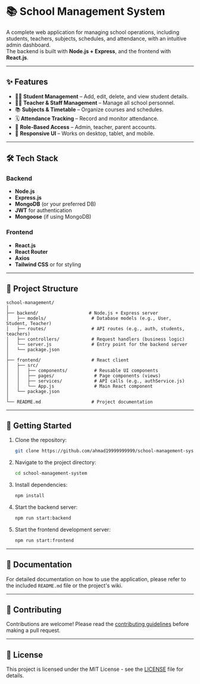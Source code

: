 # 📚 School Management System

A complete web application for managing school operations, including students, teachers, subjects, schedules, and attendance, with an intuitive admin dashboard.  
The backend is built with **Node.js + Express**, and the frontend with **React.js**.

---

## ✨ Features
- 👩‍🎓 **Student Management** – Add, edit, delete, and view student details.  
- 👨‍🏫 **Teacher & Staff Management** – Manage all school personnel.  
- 📚 **Subjects & Timetable** – Organize courses and schedules.  
- 🗓 **Attendance Tracking** – Record and monitor attendance.  
- 🔐 **Role-Based Access** – Admin, teacher, parent accounts.  
- 📱 **Responsive UI** – Works on desktop, tablet, and mobile.

---

## 🛠 Tech Stack

### Backend
- **Node.js**
- **Express.js**
- **MongoDB** (or your preferred DB)
- **JWT** for authentication
- **Mongoose** (if using MongoDB)

### Frontend
- **React.js**
- **React Router**
- **Axios**
- **Tailwind CSS** or for styling

---

## 📂 Project Structure
```
school-management/
│
├── backend/                   # Node.js + Express server
│   ├── models/                 # Database models (e.g., User, Student, Teacher)
│   ├── routes/                 # API routes (e.g., auth, students, teachers)
│   ├── controllers/            # Request handlers (business logic)
│   └── server.js               # Entry point for the backend server
│   └── package.json
│
├── frontend/                   # React client
│   ├── src/
│   │   ├── components/          # Reusable UI components
│   │   ├── pages/               # Page components (views)
│   │   ├── services/            # API calls (e.g., authService.js)
│   │   └── App.js               # Main React component
│   └── package.json
│
└── README.md                   # Project documentation
  ```

---

## 🚀 Getting Started

1. Clone the repository:
   ```bash
   git clone https://github.com/ahmad19999999999/school-management-system.git
   ```

2. Navigate to the project directory:
   ```bash
   cd school-management-system
   ```

3. Install dependencies:
   ```bash
   npm install
   ```

4. Start the backend server:
   ```bash
   npm run start:backend
   ```

5. Start the frontend development server:
   ```bash
   npm run start:frontend
   ```


---

## 📝 Documentation

For detailed documentation on how to use the application, please refer to the included `README.md` file or the project's wiki.

---

## 🤝 Contributing

Contributions are welcome! Please read the [contributing guidelines](CONTRIBUTING.md) before making a pull request.

---

## 📝 License

This project is licensed under the MIT License - see the [LICENSE](LICENSE) file for details.

